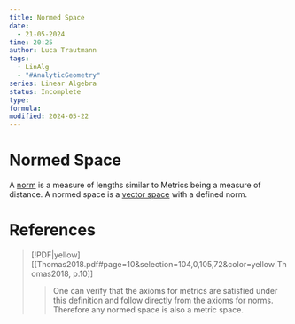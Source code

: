 ```yaml
---
title: Normed Space
date:
  - 21-05-2024
time: 20:25
author: Luca Trautmann
tags:
  - LinAlg
  - "#AnalyticGeometry"
series: Linear Algebra
status: Incomplete
type: 
formula: 
modified: 2024-05-22
---
```

# Normed Space
A [norm](Norms%20in%20Linear%20Algebra) is a measure of lengths similar to Metrics being a measure of distance. A normed space is a [vector space](Vector%20Spaces) with a defined norm. 


# References
> [!PDF|yellow] [[Thomas2018.pdf#page=10&selection=104,0,105,72&color=yellow|Thomas2018, p.10]]
> > One can verify that the axioms for metrics are satisfied under this definition and follow directly from the axioms for norms. Therefore any normed space is also a metric space.
> 
> 